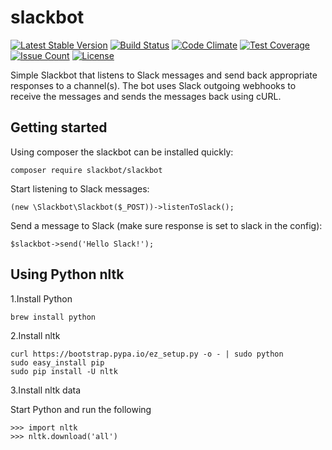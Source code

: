 # slackbot

[![Latest Stable Version](https://poser.pugx.org/slackbot/slackbot/v/stable)](https://packagist.org/packages/slackbot/slackbot)
[![Build Status](https://travis-ci.org/iranianpep/slackbot.svg?branch=master)](https://travis-ci.org/iranianpep/slackbot)
[![Code Climate](https://codeclimate.com/github/iranianpep/slackbot/badges/gpa.svg)](https://codeclimate.com/github/iranianpep/slackbot)
[![Test Coverage](https://codeclimate.com/github/iranianpep/slackbot/badges/coverage.svg)](https://codeclimate.com/github/iranianpep/slackbot/coverage)
[![Issue Count](https://codeclimate.com/github/iranianpep/slackbot/badges/issue_count.svg)](https://codeclimate.com/github/iranianpep/slackbot)
[![License](https://poser.pugx.org/slackbot/slackbot/license)](https://packagist.org/packages/slackbot/slackbot)

Simple Slackbot that listens to Slack messages and send back appropriate responses to a channel(s). The bot uses Slack outgoing webhooks to receive the messages and sends the messages back using cURL.

## Getting started
Using composer the slackbot can be installed quickly:
```
composer require slackbot/slackbot
```

Start listening to Slack messages:

```
(new \Slackbot\Slackbot($_POST))->listenToSlack();
```

Send a message to Slack (make sure response is set to slack in the config):
```
$slackbot->send('Hello Slack!');
```

## Using Python nltk

1.Install Python
```
brew install python
```

2.Install nltk
```
curl https://bootstrap.pypa.io/ez_setup.py -o - | sudo python
sudo easy_install pip
sudo pip install -U nltk
```

3.Install nltk data

Start Python and run the following
```
>>> import nltk
>>> nltk.download('all')
```
